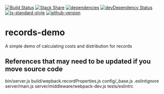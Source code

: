 [![Build Status](https://travis-ci.org/golgistudio/records-demo.svg?branch=master)](https://travis-ci.org/golgistudio/records-demo)
[![Stack Share](http://img.shields.io/badge/tech-stack-0690fa.svg?style=flat)](http://stackshare.io/golgistudio/golgistudio)
[![dependencies](https://david-dm.org/golgistudio/records-demo.svg)](https://david-dm.org/golgistudio/records-demo)
[![devDependency Status](https://david-dm.org/golgistudio/records-demo/dev-status.svg)](https://david-dm.org/golgistudio/records-demo#info=devDependencies)
[![js-standard-style](https://img.shields.io/badge/code%20style-standard-brightgreen.svg)](http://standardjs.com/)
[![github-version](https://badge.fury.io/gh/golgistudio%2Frecords-demo.svg)](http://badge.fury.io)



# records-demo
A simple demo of calculating costs and distribution for records



## References that may need to be updated if you move source code
bin/server.js
build/wepback.recordProperties.js
config/_base.js
.eslintignore
server/main.js
server/middleware/webpack-dev.js
tests/eslintrc

